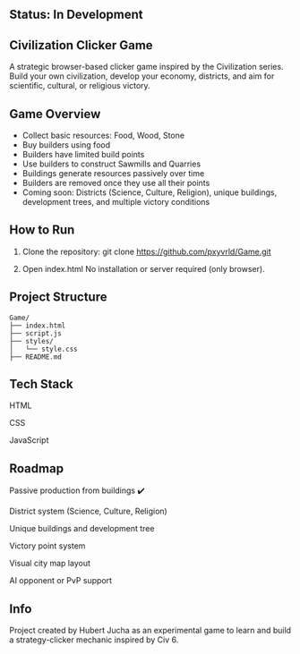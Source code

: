 ## Status: In Development

## Civilization Clicker Game

A strategic browser-based clicker game inspired by the Civilization series. Build your own civilization, develop your economy, districts, and aim for scientific, cultural, or religious victory.

## Game Overview

- Collect basic resources: Food, Wood, Stone
- Buy builders using food
- Builders have limited build points
- Use builders to construct Sawmills and Quarries
- Buildings generate resources passively over time
- Builders are removed once they use all their points
- Coming soon: Districts (Science, Culture, Religion), unique buildings, development trees, and multiple victory conditions

## How to Run

1. Clone the repository:
   git clone https://github.com/pxyvrld/Game.git

2. Open index.html
    No installation or server required (only browser).

## Project Structure

    Game/
    ├── index.html
    ├── script.js
    ├── styles/
    │   └── style.css
    ├── README.md

## Tech Stack

HTML

CSS

JavaScript

## Roadmap

Passive production from buildings ✔️

District system (Science, Culture, Religion) 

Unique buildings and development tree

Victory point system

Visual city map layout

AI opponent or PvP support

## Info
Project created by Hubert Jucha as an experimental game to learn and build a strategy-clicker mechanic inspired by Civ 6.

